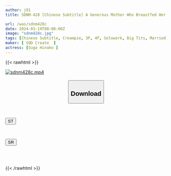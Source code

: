 ```yaml
---
author: j91
title: SDNM-428 [Chinese Subtitle] A Generous Mother Who Breastfed Her Four Children With Her K-cup Breasts, Hinako Suga, 39 Years Old. Final Chapter; She Resumed Her Sex Life With Her Husband, And This Was Her Last Shoot...The Only Desire She Had Left Behind Was ``Just For Pleasure.'' I Want To Cum Inside You.”

url: /was/sdnm428c
date: 2024-03-19T08:00:00Z
image: "sdnm428c.jpg"
tags: [Chinese Subtitle, Creampie, 3P, 4P, Solowork, Big Tits, Married Woman	]
maker: [ SOD Create  ]
actress: [Suga Hinako ]
---
```



{{< rawhtml >}}

<div class="video" data-videoid="Mog9qklDW9fmV7q">
    <a href="javascript:;">
        <img src="/was/sdnm428c/sdnm428c.jpg" width="WIDTH" height="HEIGHT" alt="sdnm428c.mp4" loading="lazy">
    </a>
</div>

<script type="text/javascript" src="https://j91.asia/asset/on-demand-st.js"></script>

<br>
  <link rel="stylesheet" href="https://j91.asia/asset/bs5.css">
  
  <center>
  <button class="btn btn-primary" type="button" data-bs-toggle="collapse" data-bs-target=".multi-collapse" aria-expanded="false" aria-controls="multiCollapseExample1 multiCollapseExample2"><h2>Download</h2></button></center>
</p>
<div class="row">
  <div class="col">
    <div class="collapse multi-collapse" id="multiCollapseExample1">
      <div class="card card-body">
	      	      <br>
<div class="buttons">  
<p><a href="https://streamtape.to/v/Mog9qklDW9fmV7q" target="_blank"><button class="btn-hover color-3"><i class="fa fa-download"></i> ST</button></a></p></div>
    </div>
  </div>
</div>
  <div class="col">
    <div class="collapse multi-collapse" id="multiCollapseExample2">
      <div class="card card-body">
	      <br>
<div class="buttons">
<p><a href="https://rubystm.com/irwd4pvay32i" target="_blank"><button class="btn-hover color-9"><i class="fa fa-download"></i> SR</button></a></p></div>
<br><br>
      </div>
    </div>
  </div>
</div>

{{< /rawhtml >}}
